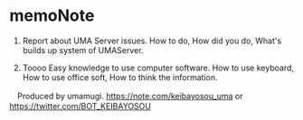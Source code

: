 # memoNote
1. Report about UMA Server issues.
  How to do,
  How did you do,
  What's builds up system of UMAServer.

2. Toooo Easy knowledge to use computer software.
  How to use keyboard,
  How to use office soft,
  How to think the information.

　Produced by umamugi.
  https://note.com/keibayosou_uma
  or
  https://twitter.com/BOT_KEIBAYOSOU
